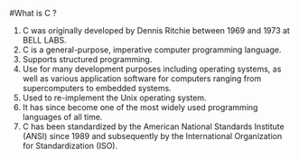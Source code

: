 #What is C ?

1. C was originally developed by Dennis Ritchie between 1969 and 1973 at BELL LABS.
2. C is a general-purpose, imperative computer programming language.
3. Supports structured programming.
4. Use for many development purposes including operating systems, as well as various application software for computers ranging from supercomputers to embedded systems.
5. Used to re-implement the Unix operating system.
6. It has since become one of the most widely used programming languages of all time.
7. C has been standardized by the American National Standards Institute (ANSI) since 1989 and subsequently by the International Organization for Standardization (ISO).
